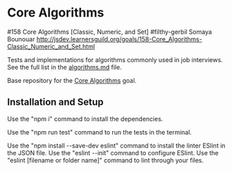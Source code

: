 # Core Algorithms
#158 Core Algorithms [Classic, Numeric, and Set]
#filthy-gerbil
Somaya Bounouar
http://jsdev.learnersguild.org/goals/158-Core_Algorithms-Classic_Numeric_and_Set.html


Tests and implementations for algorithms commonly used in job interviews. See the full list in the [algorithms.md](algorithms.md) file.

Base repository for the [Core Algorithms](http://jsdev.learnersguild.org/goals/123) goal.

## Installation and Setup

Use the "npm i" command to install the dependencies.

Use the "npm run test" command to run the tests in the terminal.

Use the "npm install --save-dev eslint" command to install the linter ESlint in the JSON file.
  Use the "eslint --init" command to configure ESlint.
  Use the "eslint [filename or folder name]" command to lint through your files.  
